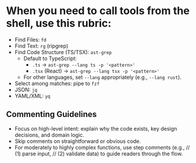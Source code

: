 # When you need to call tools from the shell, use this rubric:

- Find Files: `fd`
- Find Text: `rg` (ripgrep)
- Find Code Structure (TS/TSX): `ast-grep`
  - Default to TypeScript:
    - `.ts` → `ast-grep --lang ts -p '<pattern>'`
    - `.tsx` (React) → `ast-grep --lang tsx -p '<pattern>'`
  - For other languages, set `--lang` appropriately (e.g., `--lang rust`).
- Select among matches: pipe to `fzf`
- JSON: `jq`
- YAML/XML: `yq`

## Commenting Guidelines
- Focus on high-level intent: explain why the code exists, key design decisions, and domain logic.
- Skip comments on straightforward or obvious code.
- For moderately to highly complex functions, use step comments (e.g., // (1) parse input, // (2) validate data) to guide readers through the flow.